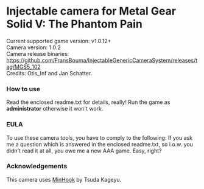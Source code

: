 Injectable camera for Metal Gear Solid V: The Phantom Pain
============================

Current supported game version: v1.0.12+  
Camera version: 1.0.2  
Camera release binaries: https://github.com/FransBouma/InjectableGenericCameraSystem/releases/tag/MGS5_102   
Credits: Otis_Inf and Jan Schatter.

### How to use
Read the enclosed readme.txt for details, really! Run the game as **administrator** otherwise it won't work.

### EULA
To use these camera tools, you have to comply to the following:
If you ask me a question which is answered in the enclosed readme.txt, so i.o.w. you didn't read it at all, 
you owe me a new AAA game. Easy, right? 

### Acknowledgements
This camera uses [MinHook](https://github.com/TsudaKageyu/minhook) by Tsuda Kageyu.
